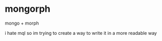 # mongorph
mongo + morph

i hate mql so im trying to create a way to write it in a more readable way